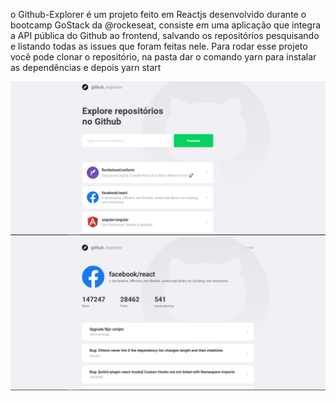 o Github-Explorer é um projeto feito em Reactjs desenvolvido durante o bootcamp GoStack da @rockeseat, consiste em uma aplicação que integra a API pública do Github ao frontend, salvando os repositórios pesquisando e listando todas as issues que foram feitas nele. Para rodar esse projeto você pode clonar o repositório, na pasta dar o comando yarn para instalar as dependências e depois yarn start

<img src="./dashboard.png">
<img src="./repo.png">
